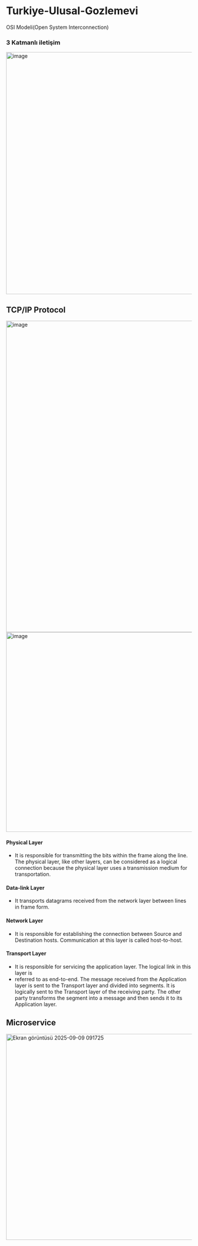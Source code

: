 # Turkiye-Ulusal-Gozlemevi
OSI Modeli(Open System Interconnection)

### 3 Katmanlı iletişim


<img width="1085" height="657" alt="image" src="https://github.com/user-attachments/assets/9343d8d1-6fe9-4ede-bdb3-b6474c911cfc" />



## TCP/IP Protocol


<img width="642" height="845" alt="image" src="https://github.com/user-attachments/assets/a4129432-5ce1-46af-9e40-2bff69850696" />


<img width="1043" height="542" alt="image" src="https://github.com/user-attachments/assets/11c930aa-ee86-4f68-957a-83f68c1b5e3c" />


#### Physical Layer 
- It is responsible for transmitting the bits within the frame along the line. The physical 
layer, like other layers, can be considered as a logical connection because the physical 
layer uses a transmission medium for transportation. 
#### Data-link Layer 
- It transports datagrams received from the network layer between lines in frame form. 
#### Network Layer 
- It is responsible for establishing the connection between Source and Destination hosts.
Communication at this layer is called host-to-host. 
#### Transport Layer 
- It is responsible for servicing the application layer. The logical link in this layer is
- referred to as end-to-end. The message received from the Application layer is sent to 
the Transport layer and divided into segments. It is logically sent to the Transport layer 
of the receiving party. The other party transforms the segment into a message and 
then sends it to its Application layer.



## Microservice

<img width="903" height="559" alt="Ekran görüntüsü 2025-09-09 091725" src="https://github.com/user-attachments/assets/b3264511-5c83-485c-b70d-7781d6718542" />
